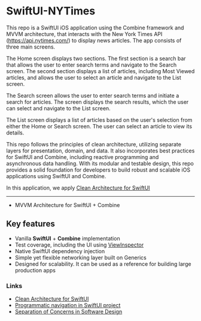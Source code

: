 # SwiftUI-NYTimes
This repo is a SwiftUI iOS application using the Combine framework and MVVM architecture, that interacts with the New York Times API (https://api.nytimes.com/) to display news articles. The app consists of three main screens.

The Home screen displays two sections. The first section is a search bar that allows the user to enter search terms and navigate to the Search screen. The second section displays a list of articles, including Most Viewed articles, and allows the user to select an article and navigate to the List screen.

The Search screen allows the user to enter search terms and initiate a search for articles. The screen displays the search results, which the user can select and navigate to the List screen.

The List screen displays a list of articles based on the user's selection from either the Home or Search screen. The user can select an article to view its details.

This repo follows the principles of clean architecture, utilizing separate layers for presentation, domain, and data. It also incorporates best practices for SwiftUI and Combine, including reactive programming and asynchronous data handling. With its modular and testable design, this repo provides a solid foundation for developers to build robust and scalable iOS applications using SwiftUI and Combine.

In this application, we apply [Clean Architecture for SwiftUI](https://nalexn.github.io/clean-architecture-swiftui/?utm_source=nalexn_github)

---
* MVVM Architecture for SwiftUI + Combine

## Key features
* Vanilla **SwiftUI** + **Combine** implementation
* Test coverage, including the UI using [ViewInspector](https://github.com/nalexn/ViewInspector)
* Native SwiftUI dependency injection
* Simple yet flexible networking layer built on Generics
* Designed for scalability. It can be used as a reference for building large production apps

### Links
* [Clean Architecture for SwiftUI](https://nalexn.github.io/clean-architecture-swiftui/?utm_source=nalexn_github)
* [Programmatic navigation in SwiftUI project](https://nalexn.github.io/swiftui-deep-linking/?utm_source=nalexn_github)
* [Separation of Concerns in Software Design](https://nalexn.github.io/separation-of-concerns/?utm_source=nalexn_github)

